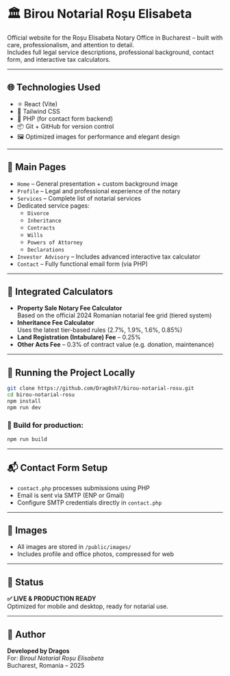 # 🏛️ Birou Notarial Roșu Elisabeta

Official website for the Roșu Elisabeta Notary Office in Bucharest – built with care, professionalism, and attention to detail.  
Includes full legal service descriptions, professional background, contact form, and interactive tax calculators.

---

## 🌐 Technologies Used

- ⚛️ React (Vite)
- 🎨 Tailwind CSS
- 💾 PHP (for contact form backend)
- 📦 Git + GitHub for version control
- 🖼️ Optimized images for performance and elegant design

---

## 📄 Main Pages

- `Home` – General presentation + custom background image  
- `Profile` – Legal and professional experience of the notary  
- `Services` – Complete list of notarial services  
- Dedicated service pages:  
  - `Divorce`  
  - `Inheritance`  
  - `Contracts`  
  - `Wills`  
  - `Powers of Attorney`  
  - `Declarations`  
- `Investor Advisory` – Includes advanced interactive tax calculator  
- `Contact` – Fully functional email form (via PHP)

---

## 🧮 Integrated Calculators

- **Property Sale Notary Fee Calculator**  
  Based on the official 2024 Romanian notarial fee grid (tiered system)
- **Inheritance Fee Calculator**  
  Uses the latest tier-based rules (2.7%, 1.9%, 1.6%, 0.85%)
- **Land Registration (Intabulare) Fee** – 0.25%
- **Other Acts Fee** – 0.3% of contract value (e.g. donation, maintenance)

---

## 🚀 Running the Project Locally

```bash
git clone https://github.com/Drag0sh7/birou-notarial-rosu.git
cd birou-notarial-rosu
npm install
npm run dev
```

### 🔧 Build for production:

```bash
npm run build
```

---

## 📬 Contact Form Setup

- `contact.php` processes submissions using PHP  
- Email is sent via SMTP (ENP or Gmail)  
- Configure SMTP credentials directly in `contact.php`

---

## 📸 Images

- All images are stored in `/public/images/`  
- Includes profile and office photos, compressed for web

---

## 📍 Status

**✅ LIVE & PRODUCTION READY**  
Optimized for mobile and desktop, ready for notarial use.

---

## 💼 Author

**Developed by Dragos**  
For: *Biroul Notarial Roșu Elisabeta*  
Bucharest, Romania – 2025